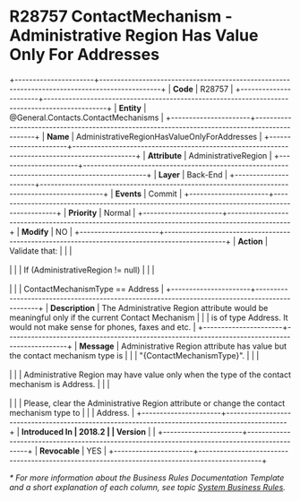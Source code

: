 ﻿---
erp.type: business-rule
erp.entity: General.Contacts.ContactMechanisms
---

# R28757 ContactMechanism - Administrative Region Has Value Only For Addresses
+----------------------+-----------------------------------------------------------------------------------------------+
| **Code**             | R28757                                                                                        |
+----------------------+-----------------------------------------------------------------------------------------------+
| **Entity**           | @General.Contacts.ContactMechanisms                                                           |
+----------------------+-----------------------------------------------------------------------------------------------+
| **Name**             | AdministrativeRegionHasValueOnlyForAddresses                                                  |
+----------------------+-----------------------------------------------------------------------------------------------+
| **Attribute**        | AdministrativeRegion                                                                          |
+----------------------+-----------------------------------------------------------------------------------------------+
| **Layer**            | Back-End                                                                                      |
+----------------------+-----------------------------------------------------------------------------------------------+
| **Events**           | Commit                                                                                        |
+----------------------+-----------------------------------------------------------------------------------------------+
| **Priority**         | Normal                                                                                        |
+----------------------+-----------------------------------------------------------------------------------------------+
| **Modify**           | NO                                                                                            |
+----------------------+-----------------------------------------------------------------------------------------------+
| **Action**           | Validate that:                                                                                |
|                      | <br/><br/>                                                                                    |
|                      | If (AdministrativeRegion != null)                                                             |
|                      | <br/><br/>                                                                                    |
|                      | ContactMechanismType == Address                                                               |
+----------------------+-----------------------------------------------------------------------------------------------+
| **Description**      | The Administrative Region attribute would be meaningful only if the current Contact Mechanism |
|                      | is of type Address. It would not make sense for phones, faxes and etc.                        |
+----------------------+-----------------------------------------------------------------------------------------------+
| **Message**          | Administrative Region attribute has value but the contact mechanism type is                   |
|                      | \"{ContactMechanismType}\".                                                                   |
|                      | <br/><br/>                                                                                    |
|                      | Administrative Region may have value only when the type of the contact mechanism is Address.  |
|                      | <br/><br/>                                                                                    |
|                      | Please, clear the Administrative Region attribute or change the contact mechanism type to     |
|                      | Address.                                                                                      |
+----------------------+-----------------------------------------------------------------------------------------------+
| **Introduced In      | 2018.2                                                                                        |
| Version**            |                                                                                               |
+----------------------+-----------------------------------------------------------------------------------------------+
| **Revocable**        | YES                                                                                           |
+----------------------+-----------------------------------------------------------------------------------------------+

*\* For more information about the Business Rules Documentation Template and a short explanation of each column, see
topic [System Business Rules](../templates/template-description-system-business-rules.md).*
